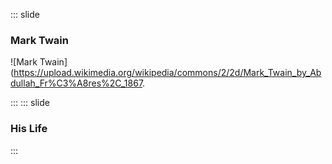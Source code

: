 ::: slide
### Mark Twain

![Mark Twain](https://upload.wikimedia.org/wikipedia/commons/2/2d/Mark_Twain_by_Abdullah_Fr%C3%A8res%2C_1867.

:::
::: slide
### His Life


:::
